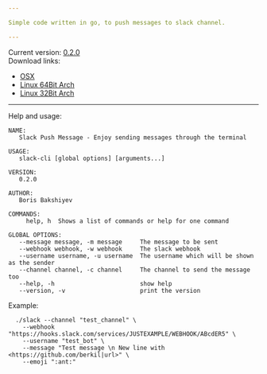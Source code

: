 ```yaml
---

Simple code written in go, to push messages to slack channel.

---
```


Current version: [0.2.0](https://github.com/berkil/slack-push-message/releases/tag/0.2.0)  
Download links:  
  * [OSX](https://github.com/berkil/slack-terminal/files/1649258/slack-cli_OSX.zip)
  * [Linux 64Bit Arch](https://github.com/berkil/slack-terminal/files/1649257/slack-cli_Linux_64.zip)
  * [Linux 32Bit Arch](https://github.com/berkil/slack-terminal/files/1649256/slack-cli_Linux_32.zip)  

---

Help and usage:
~~~
NAME:
   Slack Push Message - Enjoy sending messages through the terminal

USAGE:
   slack-cli [global options] [arguments...]

VERSION:
   0.2.0

AUTHOR:
   Boris Bakshiyev

COMMANDS:
     help, h  Shows a list of commands or help for one command

GLOBAL OPTIONS:
   --message message, -m message     The message to be sent
   --webhook webhook, -w webhook     The slack webhook
   --username username, -u username  The username which will be shown as the sender
   --channel channel, -c channel     The channel to send the message too
   --help, -h                        show help
   --version, -v                     print the version
~~~

Example:
  ~~~
    ./slack --channel "test_channel" \
      --webhook "https://hooks.slack.com/services/JUSTEXAMPLE/WEBHOOK/ABcdER5" \
      --username "test_bot" \
      --message "Test message \n New line with <https://github.com/berkil|url>" \
      --emoji ":ant:"
  ~~~
